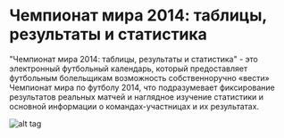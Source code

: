 Чемпионат мира 2014: таблицы, результаты и статистика
===========================================
"Чемпионат мира 2014: таблицы, результаты и статистика" - это электронный футбольный календарь, который предоставляет футбольным болельщикам возможность собственноручно «вести» Чемпионат мира по футболу 2014, что подразумевает фиксирование результатов реальных матчей и наглядное изучение статистики и основной информации о командах-участницах и их результатах.

![alt tag](https://yadi.sk/i/zLGzQAGpsu3Y9)

